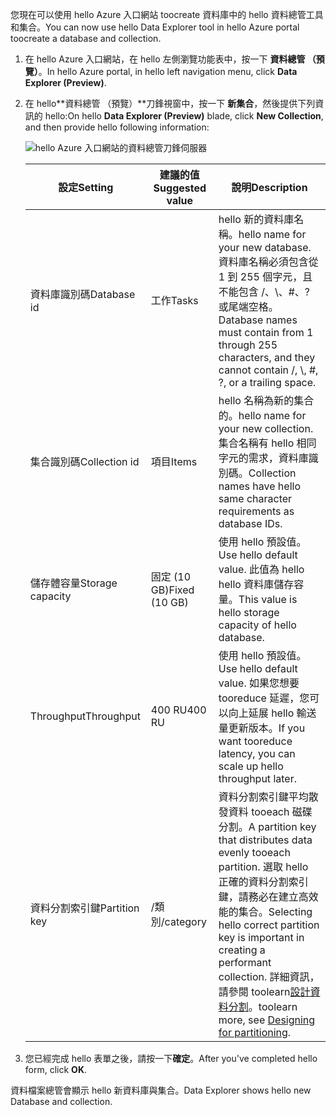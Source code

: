 <span data-ttu-id="886cd-101">您現在可以使用 hello Azure 入口網站 toocreate 資料庫中的 hello 資料總管工具和集合。</span><span class="sxs-lookup"><span data-stu-id="886cd-101">You can now use hello Data Explorer tool in hello Azure portal toocreate a database and collection.</span></span> 

1. <span data-ttu-id="886cd-102">在 hello Azure 入口網站，在 hello 左側瀏覽功能表中，按一下 **資料總管 （預覽）**。</span><span class="sxs-lookup"><span data-stu-id="886cd-102">In hello Azure portal, in hello left navigation menu, click **Data Explorer (Preview)**.</span></span> 

2. <span data-ttu-id="886cd-103">在 hello**資料總管 （預覽）**刀鋒視窗中，按一下 **新集合**，然後提供下列資訊的 hello:</span><span class="sxs-lookup"><span data-stu-id="886cd-103">On hello **Data Explorer (Preview)** blade, click **New Collection**, and then provide hello following information:</span></span>

    ![hello Azure 入口網站的資料總管刀鋒伺服器](./media/cosmos-db-create-collection/azure-cosmosdb-data-explorer.png)

    <span data-ttu-id="886cd-105">設定</span><span class="sxs-lookup"><span data-stu-id="886cd-105">Setting</span></span>|<span data-ttu-id="886cd-106">建議的值</span><span class="sxs-lookup"><span data-stu-id="886cd-106">Suggested value</span></span>|<span data-ttu-id="886cd-107">說明</span><span class="sxs-lookup"><span data-stu-id="886cd-107">Description</span></span>
    ---|---|---
    <span data-ttu-id="886cd-108">資料庫識別碼</span><span class="sxs-lookup"><span data-stu-id="886cd-108">Database id</span></span>|<span data-ttu-id="886cd-109">工作</span><span class="sxs-lookup"><span data-stu-id="886cd-109">Tasks</span></span>|<span data-ttu-id="886cd-110">hello 新的資料庫名稱。</span><span class="sxs-lookup"><span data-stu-id="886cd-110">hello name for your new database.</span></span> <span data-ttu-id="886cd-111">資料庫名稱必須包含從 1 到 255 個字元，且不能包含 /、\\、#、? 或尾端空格。</span><span class="sxs-lookup"><span data-stu-id="886cd-111">Database names must contain from 1 through 255 characters, and they cannot contain /, \\, #, ?, or a trailing space.</span></span>
    <span data-ttu-id="886cd-112">集合識別碼</span><span class="sxs-lookup"><span data-stu-id="886cd-112">Collection id</span></span>|<span data-ttu-id="886cd-113">項目</span><span class="sxs-lookup"><span data-stu-id="886cd-113">Items</span></span>|<span data-ttu-id="886cd-114">hello 名稱為新的集合的。</span><span class="sxs-lookup"><span data-stu-id="886cd-114">hello name for your new collection.</span></span> <span data-ttu-id="886cd-115">集合名稱有 hello 相同字元的需求，資料庫識別碼。</span><span class="sxs-lookup"><span data-stu-id="886cd-115">Collection names have hello same character requirements as database IDs.</span></span>
    <span data-ttu-id="886cd-116">儲存體容量</span><span class="sxs-lookup"><span data-stu-id="886cd-116">Storage capacity</span></span>| <span data-ttu-id="886cd-117">固定 (10 GB)</span><span class="sxs-lookup"><span data-stu-id="886cd-117">Fixed (10 GB)</span></span>|<span data-ttu-id="886cd-118">使用 hello 預設值。</span><span class="sxs-lookup"><span data-stu-id="886cd-118">Use hello default value.</span></span> <span data-ttu-id="886cd-119">此值為 hello hello 資料庫儲存容量。</span><span class="sxs-lookup"><span data-stu-id="886cd-119">This value is hello storage capacity of hello database.</span></span>
    <span data-ttu-id="886cd-120">Throughput</span><span class="sxs-lookup"><span data-stu-id="886cd-120">Throughput</span></span>|<span data-ttu-id="886cd-121">400 RU</span><span class="sxs-lookup"><span data-stu-id="886cd-121">400 RU</span></span>|<span data-ttu-id="886cd-122">使用 hello 預設值。</span><span class="sxs-lookup"><span data-stu-id="886cd-122">Use hello default value.</span></span> <span data-ttu-id="886cd-123">如果您想要 tooreduce 延遲，您可以向上延展 hello 輸送量更新版本。</span><span class="sxs-lookup"><span data-stu-id="886cd-123">If you want tooreduce latency, you can scale up hello throughput later.</span></span>
    <span data-ttu-id="886cd-124">資料分割索引鍵</span><span class="sxs-lookup"><span data-stu-id="886cd-124">Partition key</span></span>|<span data-ttu-id="886cd-125">/類別</span><span class="sxs-lookup"><span data-stu-id="886cd-125">/category</span></span>|<span data-ttu-id="886cd-126">資料分割索引鍵平均散發資料 tooeach 磁碟分割。</span><span class="sxs-lookup"><span data-stu-id="886cd-126">A partition key that distributes data evenly tooeach partition.</span></span> <span data-ttu-id="886cd-127">選取 hello 正確的資料分割索引鍵，請務必在建立高效能的集合。</span><span class="sxs-lookup"><span data-stu-id="886cd-127">Selecting hello correct partition key is important in creating a performant collection.</span></span> <span data-ttu-id="886cd-128">詳細資訊，請參閱 toolearn[設計資料分割](../articles/cosmos-db/partition-data.md#designing-for-partitioning)。</span><span class="sxs-lookup"><span data-stu-id="886cd-128">toolearn more, see [Designing for partitioning](../articles/cosmos-db/partition-data.md#designing-for-partitioning).</span></span>    
3. <span data-ttu-id="886cd-129">您已經完成 hello 表單之後，請按一下**確定**。</span><span class="sxs-lookup"><span data-stu-id="886cd-129">After you've completed hello form, click **OK**.</span></span>

<span data-ttu-id="886cd-130">資料檔案總管會顯示 hello 新資料庫與集合。</span><span class="sxs-lookup"><span data-stu-id="886cd-130">Data Explorer shows hello new Database and collection.</span></span> 
